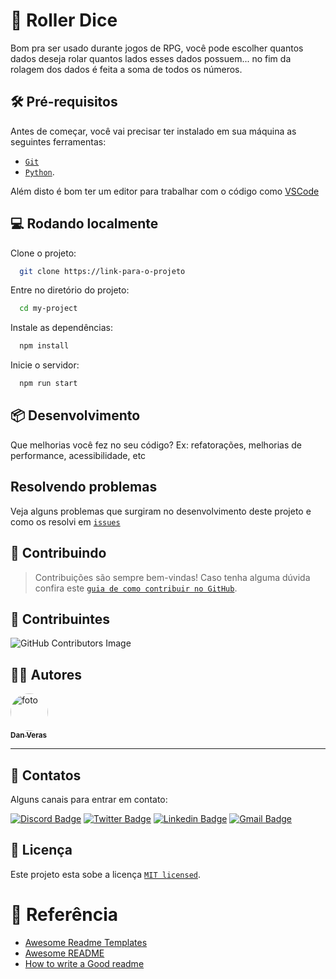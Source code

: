 
# 📌 Roller Dice

Bom pra ser usado durante jogos de RPG, você pode escolher quantos dados deseja rolar quantos lados esses dados possuem... no fim da rolagem dos dados é feita a soma de todos os números.

## 🛠 Pré-requisitos

Antes de começar, você vai precisar ter instalado em sua máquina as seguintes ferramentas:

 - [`Git`](https://git-scm.com)
 - [`Python`](https://www.python.org/). 

Além disto é bom ter um editor para trabalhar com o código como [VSCode](https://code.visualstudio.com/)

## 💻 Rodando localmente

Clone o projeto:

```bash
  git clone https://link-para-o-projeto
```

Entre no diretório do projeto:

```bash
  cd my-project
```

Instale as dependências:

```bash
  npm install
```

Inicie o servidor:

```bash
  npm run start
```

## 📦 Desenvolvimento

Que melhorias você fez no seu código? Ex: refatorações, melhorias de performance, acessibilidade, etc

## Resolvendo problemas
Veja alguns problemas que surgiram no desenvolvimento deste projeto e como os resolvi em [`issues`]()

## 📝 Contribuindo

> Contribuições são sempre bem-vindas! Caso tenha alguma dúvida confira este [`guia de como contribuir no GitHub`](./CONTRIBUTING.md).

## 📝 Contribuintes
![GitHub Contributors Image](https://contrib.rocks/image?repo=verasdan/Flexbox)

## ✍🏻 Autores

<a href="https://github.com/veras-dan">
 <img style="border-radius: 50%;" src="https://media.discordapp.net/attachments/891798888594436199/980284436954357780/perfil_dan.jpg?width=100&height=100" width="60px;" alt="foto"/>
 <br />
 <sub><b>Dan Veras</b></sub></a>
 <br />

---

## 📖 Contatos 

Alguns canais para entrar em contato:

[![Discord Badge](https://img.shields.io/badge/Discord-7289DA?style=for-the-badge&logo=discord&logoColor=white)](https://discord.com/users/Dan#5690)
[![Twitter Badge](https://img.shields.io/badge/Twitter-1ca0f1?style=for-the-badge&labelColor=1ca0f1&logo=twitter&logoColor=white&link=https://twitter.com/veras_dan)](https://twitter.com/veras_dan) 
[![Linkedin Badge](https://img.shields.io/badge/-Linkedin-blue?style=for-the-badge&logo=Linkedin&logoColor=white&link=https://www.linkedin.com/in/verasdanilo/)](https://www.linkedin.com/in/verasdanilo/) 
[![Gmail Badge](https://img.shields.io/badge/-Gmail-FF3333?style=for-the-badge&logo=gmail&logoColor=white&link=mailto:dveras1623@gmail.com)](mailto:dveras1623@gmail.com)

## 📝 Licença

Este projeto esta sobe a licença [`MIT licensed`](./LICENSE).

# 🔗 Referência

 - [Awesome Readme Templates](https://awesomeopensource.com/project/elangosundar/awesome-README-templates)
 - [Awesome README](https://github.com/matiassingers/awesome-readme)
 - [How to write a Good readme](https://bulldogjob.com/news/449-how-to-write-a-good-readme-for-your-github-project)